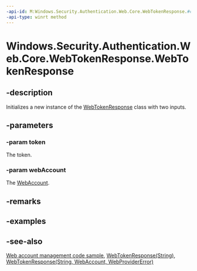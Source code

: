 ```yaml
---
-api-id: M:Windows.Security.Authentication.Web.Core.WebTokenResponse.#ctor(System.String,Windows.Security.Credentials.WebAccount)
-api-type: winrt method
---
```


<!-- Method syntax
public WebTokenResponse(System.String token, Windows.Security.Credentials.WebAccount webAccount)
-->

# Windows.Security.Authentication.Web.Core.WebTokenResponse.WebTokenResponse

## -description
Initializes a new instance of the [WebTokenResponse](webtokenresponse.md) class with two inputs.

## -parameters
### -param token
The token.

### -param webAccount
The [WebAccount](../windows.security.credentials/webaccount.md).

## -remarks

## -examples

## -see-also
[Web account management code sample](https://github.com/Microsoft/Windows-universal-samples/tree/master/Samples/WebAccountManagement), [WebTokenResponse(String)](webtokenresponse_webtokenresponse_290278668.md), [WebTokenResponse(String, WebAccount, WebProviderError)](webtokenresponse_webtokenresponse_2052452308.md)
